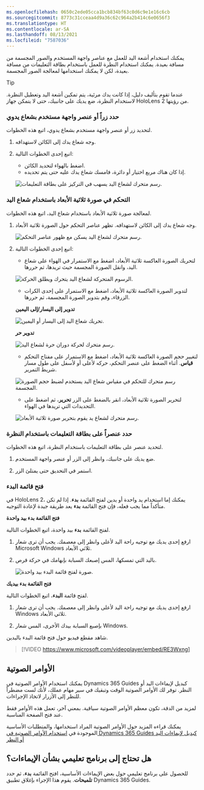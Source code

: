 ```yaml
---
ms.openlocfilehash: 0650c2ede05cca1bcb834bf63c0d6c9e1e16c6cb
ms.sourcegitcommit: 8773c31cceaa4d9a36c62c964a2b414c6e0656f3
ms.translationtype: HT
ms.contentlocale: ar-SA
ms.lasthandoff: 08/13/2021
ms.locfileid: "7587036"
---
```

يمكنك استخدام أشعة اليد للعمل مع عناصر واجهة المستخدم والصور المجسمة من مسافة بعيدة. يمكنك استخدام النظرة للعمل باستخدام بطاقة التعليمات من مسافة بعيدة، لكن لا يمكنك استخدامها لمعالجة الصور المجسمة.

> [!Tip]
> عندما تقوم بتأليف دليل، إذا كانت يدك مرئية، يتم تمكين أشعة اليد وتعطيل النظرة. لاستخدام النظرة، ضع يديك على جانبيك، حتى لا يتمكن جهاز HoloLens 2 من رؤيتها.

### <a name="select-a-button-or-ui-element-with-a-hand-ray"></a>حدد زراً أو عنصر واجهة مستخدم بشعاع يدوي
لتحديد زر أو عنصر واجهة مستخدم بشعاع يدوي، اتبع هذه الخطوات.
 
1. وجه شعاع يدك إلى الكائن لاستهدافه.

1. اتبع إحدى الخطوات التالية:

    - اضغط بالهواء لتحديد الكائن. 
    - إذا كان هناك مربع اختيار أو دائرة، فامسك شعاع يدك عليه حتى يتم تحديده.

    ![رسم متحرك لشعاع اليد يسهب في التركيز على بطاقة التعليمات.](../media/hand-ray-dwell-instruction-card-animation.gif) 

### <a name="manipulate-a-hologram-by-using-a-hand-ray"></a>التحكم في صورة ثلاثية الأبعاد باستخدام شعاع اليد
لمعالجة صورة ثلاثية الأبعاد باستخدام شعاع اليد، اتبع هذه الخطوات.

1. وجه شعاع يدك إلى الكائن لاستهدافه. تظهر عناصر التحكم حول الصورة ثلاثية الأبعاد.

    ![رسم متحرك لشعاع اليد يسكن مع ظهور عناصر التحكم.](../media/hand-ray-dwell-animation.gif)  

1. اتبع إحدى الخطوات التالية:

    - لتحريك الصورة العاكسة ثلاثية الأبعاد، اضغط مع الاستمرار في الهواء على شعاع اليد، وانقل الصورة المجسمة حيث تريدها، ثم حررها.

    ![الرسوم المتحركة لشعاع اليد يتحرك ويطلق الحركة.](../media/hand-ray-move-animation.gif) 

    - لتدوير الصورة العاكسة ثلاثية الأبعاد، اضغط مع الاستمرار على إحدى الكرات الزرقاء، وقم بتدوير الصورة المجسمة، ثم حررها.

    **تدوير إلى اليسار/إلى اليمين**
    
    ![تحريك شعاع اليد إلى اليسار أو اليمين.](../media/hand-ray-rotate-left-right-animation.gif) 
 
    **تدوير حر**
    
    ![رسم متحرك لحركة دوران حرة لشعاع اليد.](../media/hand-ray-free-rotate-animation.gif) 

    - لتغيير حجم الصورة العاكسة ثلاثية الأبعاد، اضغط مع الاستمرار على مفتاح التحكم **قياس**. أثناء الضغط على عنصر التحكم، حركه لأعلى أو لأسفل على طول مسار شريط التمرير.

    ![رسم متحرك للتحكم في مقياس شعاع اليد يستخدم لضبط حجم الصورة المجسمة.](../media/hand-ray-scale-animation.gif) 

    - لتحرير الصورة ثلاثية الأبعاد، انقر بالضغط على الزر **تحرير**، ثم اضغط على التحديدات التي تريدها في الهواء.
 
    ![رسم متحرك لشعاع يد يقوم بتحرير صورة ثلاثية الأبعاد.](../media/hand-ray-edit-hologram-animation.gif) 
 
### <a name="select-an-item-on-the-instruction-card-by-using-gaze"></a>حدد عنصراً على بطاقة التعليمات باستخدام النظرة
لتحديد عنصر على بطاقة التعليمات باستخدام النظرة، اتبع هذه الخطوات.

1. ضع يديك على جانبيك، وانظر إلى الزر أو عنصر واجهة المستخدم.

1. استمر في التحديق حتى يمتلئ الزر.
   
### <a name="open-the-start-menu"></a>فتح قائمة البدء
في HoloLens 2، يمكنك إما استخدام يد واحدة أو يدين لفتح القائمة **بدء**. إذا لم تكن متأكداً مما يجب فعله، فإن فتح القائمة **بدء** يعد طريقة جيدة لإعادة التوجيه.

**فتح القائمة بدء بيد واحدة**

لفتح القائمة **بدء** بيد واحدة، اتبع الخطوات التالية.

1. ارفع إحدى يديك مع توجيه راحة اليد لأعلى وانظر إلى معصمك. يجب أن ترى شعار Microsoft Windows ثلاثي الأبعاد.

1. باليد التي تمسكها، المس إصبعك السبابة بإبهامك في حركة قرص.

    ![صورة لفتح قائمة البدء بيد واحدة.](../media/open-start-menu-one-hand.png) 

**فتح القائمة بدء بيديك**

لفتح قائمة **البدء**، اتبع الخطوات التالية.

1. ارفع إحدى يديك مع توجيه راحة اليد لأعلى وانظر إلى معصمك. يجب أن ترى شعار Windows ثلاثي الأبعاد.
 
1. بإصبع السبابة بيدك الأخرى، المس شعار Windows.

شاهد مقطع فيديو حول فتح قائمة البدء باليدين.
 > [!VIDEO https://www.microsoft.com/videoplayer/embed/RE3Wxng]

## <a name="voice-commands"></a>الأوامر الصوتية
يمكنك استخدام الأوامر الصوتية في Dynamics 365 Guides كبديل لإيماءات اليد أو النظر. توفر لك الأوامر الصوتية الوقت وتبقيك في سير مهام عملك، لأنك لست مضطراً للنظر إلى الأزرار لاتخاذ الإجراءات.

لمزيد من الدقة، تكون معظم الأوامر الصوتية سياقية. بمعني آخر، تعمل هذه الأوامر فقط عند فتح الصفحة المناسبة.

يمكنك قراءه المزيد حول الأوامر الصوتية المراد استخدامها، والمتطلبات الأساسية الموجودة في [استخدام الأوامر الصوتية في Dynamics 365 Guides كبديل لإيماءات اليد أو النظر](/dynamics365/mixed-reality/guides/voice-commands/?azure-portal=true)

## <a name="need-a-tutorial-on-gestures"></a>هل تحتاج إلى برنامج تعليمي بشأن الإيماءات؟
للحصول على برنامج تعليمي حول بعض الإيماءات الأساسية، افتح القائمة **بدء**، ثم حدد **تلميحات**. يقوم هذا الإجراء بإغلاق تطبيق Dynamics 365 Guides.